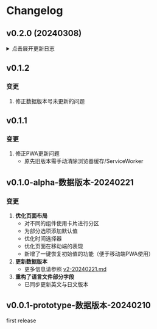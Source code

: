 # Changelog


## v0.2.0 (20240308)
<details>

<summary>
点击展开更新日志
</summary>

----

v0.2.0-dev4 变更 (20240308)

1. 修复 GPS计时器 在部分浏览器对标签页休眠后不准确的问题
2. 修复 vite变量 无法使用的问题（之后需要修ts的代码提示，现在先跑起来）
3. 修复 data 中没有 version 字段的问题
4. 更新 comments 组件，为按钮添加更多常用标签
5. 优化 页面布局和显示效果，修正一些布局偏移，添加图标到简体中文 i18n
6. 新增 判断当前部署是否为Dev分支，在主页给予用户提示

v0.2.0-dev3 变更 (20240303)

1. 修正 背景样式无法铺满页面
2. 修正 页面在宽屏下布局错乱
3. 适配 宽屏界面（iPad等）采用自适应布局
4. 修正 第三卫生间卡片样式
5. 优化 部分按钮和单选框点击面积，增强移动端易用性

已知问题：

1. 部分vita变量无法正常生效，需手动修改currentData.js中的版本号

----
v0.2.0-dev2 变更 (20240302)

1. 解耦 剩余其他组件
2. 增加 pinia 组件，管理全局状态
3. 增加 ``metadata``面板中 吹风机/干手机的选项
4. 修正 部分翻译问题

----

v0.2.0-dev1 变更 (20240301)

1. 解耦 GPSLocation 组件
2. 测试 同时部署多个分支到 GitHub Pages 以避免变更影响到 release 版本
3. 添加 DEBUG节点到data数据中，存储项目编译时间和app版本供未来可能的升级使用
4. 修复 data.toiletMetadata.score.recommendation 节点更新错误的问题

已知问题

1. 第一次点击获取gps时，deltaSec 的UI更新会延迟1秒

----

</details>


## v0.1.2

### 变更

1. 修正数据版本号未更新的问题

## v0.1.1

### 变更

1. 修正PWA更新问题
    - 原先旧版本需手动清除浏览器缓存/ServiceWorker

## v0.1.0-alpha-数据版本-20240221

### 变更

1. **优化页面布局**
    - 对不同的组件使用卡片进行分区
    - 为部分选项添加默认值
    - 优化时间选择器
    - 优化页面在移动端的表现
    - 新增了一键恢复初始值的功能（便于移动端PWA使用）
2. **更新数据版本**
    - 更多信息请参照 [v2-20240221.md](data_structure/v2-20240221.md)
3. **重构了语言文件部分字段**
    - 已同步更新英文与日文版本

## v0.0.1-prototype-数据版本-20240210

first release